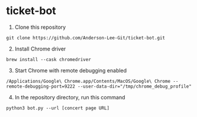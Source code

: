 # ticket-bot
1. Clone this repository
```
git clone https://github.com/Anderson-Lee-Git/ticket-bot.git
```
2. Install Chrome driver
```
brew install --cask chromedriver
```
3. Start Chrome with remote debugging enabled
```
/Applications/Google\ Chrome.app/Contents/MacOS/Google\ Chrome --remote-debugging-port=9222 --user-data-dir="/tmp/chrome_debug_profile"
```
4. In the repository directory, run this command
```
python3 bot.py --url [concert page URL]
```
